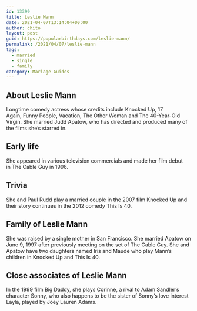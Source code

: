 ```yaml
---
id: 13399
title: Leslie Mann
date: 2021-04-07T13:14:04+00:00
author: chito
layout: post
guid: https://popularbirthdays.com/leslie-mann/
permalink: /2021/04/07/leslie-mann  
tags:
  - married
  - single
  - family
category: Mariage Guides
---
```

<!--Content-->


          
          
## About Leslie Mann



  Longtime comedy actress whose credits include Knocked Up, 17 Again, Funny People, Vacation, The Other Woman and The 40-Year-Old Virgin. She married Judd Apatow, who has directed and produced many of the films she&#8217;s starred in.

                
                
## Early life



  She appeared in various television commercials and made her film debut in The Cable Guy in 1996.

                
                
## Trivia



  She and Paul Rudd play a married couple in the 2007 film Knocked Up and their story continues in the 2012 comedy This Is 40. 

                
                
## Family of Leslie Mann



  She was raised by a single mother in San Francisco. She married Apatow on June 9, 1997 after previously meeting on the set of The Cable Guy. She and Apatow have two daughters named Iris and Maude who play Mann&#8217;s children in Knocked Up and This Is 40. 

                
                
## Close associates of Leslie Mann



  In the 1999 film Big Daddy, she plays Corinne, a rival to Adam Sandler&#8217;s character Sonny, who also happens to be the sister of Sonny&#8217;s love interest Layla, played by Joey Lauren Adams. 

          
          